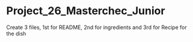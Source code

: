 # Project_26_Masterchec_Junior
Create 3 files, 1st for README, 2nd for ingredients and 3rd for Recipe for the dish
